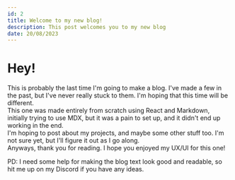 ```yaml
---
id: 2
title: Welcome to my new blog!
description: This post welcomes you to my new blog
date: 20/08/2023
---
```

# Hey!

This is probably the last time I'm going to make a blog. I've made a few in the past, but I've never really stuck to them. I'm hoping that this time will be different.  
This one was made entirely from scratch using React and Markdown, initially trying to use MDX, but it was a pain to set up, and it didn't end up working in the end.  
I'm hoping to post about my projects, and maybe some other stuff too. I'm not sure yet, but I'll figure it out as I go along.  
Anyways, thank you for reading. I hope you enjoyed my UX/UI for this one!  

PD: I need some help for making the blog text look good and readable, so hit me up on my Discord if you have any ideas.